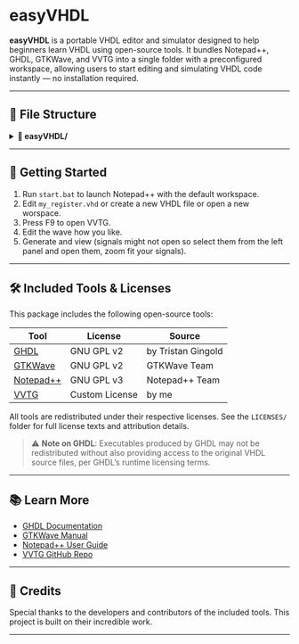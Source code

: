 # easyVHDL

**easyVHDL** is a portable VHDL editor and simulator designed to help beginners learn VHDL using open-source tools. It bundles Notepad++, GHDL, GTKWave, and VVTG into a single folder with a preconfigured workspace, allowing users to start editing and simulating VHDL code instantly — no installation required.

---

## 📁 File Structure

<details>
<summary><strong>📁 easyVHDL/</strong></summary>

<details>
<summary><strong>📄 start.bat</strong></summary>
Launches Notepad++ with a predefined session and workspace.
</details>

<details>
<summary><strong>📁 notepadpp/</strong></summary>

<details>
<summary><strong>📄 notepad++.exe</strong></summary>
Portable Notepad++ executable.
</details>

<details>
<summary><strong>📁 simulator/</strong></summary>

<details>
<summary><strong>📄 VVTG.exe</strong></summary>
Visual VHDL Testbench Generator.
</details>

<details>
<summary><strong>📁 ghdl/</strong></summary>
Contains GHDL binaries and libraries.
</details>

<details>
<summary><strong>📁 gtkwave/</strong></summary>
Contains GTKWave waveform viewer.
</details>

<details>
<summary><strong>📁 workspace/</strong></summary>

<details>
<summary><strong>📄 my_register.vhd</strong></summary>
Default VHDL file to start editing.
</details>

</details> <!-- workspace -->

</details> <!-- simulator -->

</details> <!-- notepadpp -->

</details> <!-- easyVHDL -->



---

## 🚀 Getting Started

1. Run `start.bat` to launch Notepad++ with the default workspace.
2. Edit `my_register.vhd` or create a new VHDL file or open a new worspace.
3. Press F9 to open VVTG.
4. Edit the wave how you like.
5. Generate and view (signals might not open so select them from the left panel and open them, zoom fit your signals).

---

## 🛠️ Included Tools & Licenses

This package includes the following open-source tools:

| Tool         | License | Source |
|--------------|---------|--------|
| [GHDL](https://github.com/ghdl/ghdl) | GNU GPL v2 | by Tristan Gingold |
| [GTKWave](http://gtkwave.sourceforge.net/) | GNU GPL v2 | GTKWave Team |
| [Notepad++](https://notepad-plus-plus.org/) | GNU GPL v3 | Notepad++ Team |
| [VVTG](https://github.com/abofgames/VVTG) | Custom License | by me |

All tools are redistributed under their respective licenses. See the `LICENSES/` folder for full license texts and attribution details.

> ⚠️ **Note on GHDL**: Executables produced by GHDL may not be redistributed without also providing access to the original VHDL source files, per GHDL’s runtime licensing terms.

---

## 📚 Learn More

- [GHDL Documentation](https://ghdl.github.io/ghdl/)
- [GTKWave Manual](http://gtkwave.sourceforge.net/)
- [Notepad++ User Guide](https://npp-user-manual.org/)
- [VVTG GitHub Repo](https://github.com/abofgames/VVTG)

---

## 🤝 Credits

Special thanks to the developers and contributors of the included tools. This project is built on their incredible work.

---

